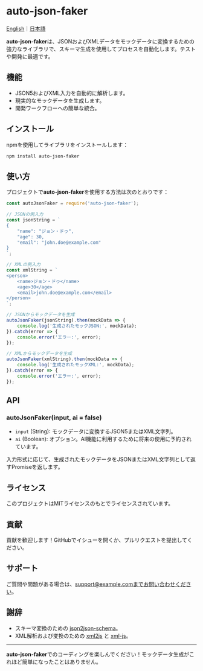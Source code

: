 # auto-json-faker

[English](https://github.com/EchoAPI-Team/auto-json-faker/blob/main/README.md)｜[日本語](https://github.com/EchoAPI-Team/auto-json-faker/blob/main/README_ja.md)

**auto-json-faker**は、JSONおよびXMLデータをモックデータに変換するための強力なライブラリで、スキーマ生成を使用してプロセスを自動化します。テストや開発に最適です。

## 機能

- JSON5およびXML入力を自動的に解析します。
- 現実的なモックデータを生成します。
- 開発ワークフローへの簡単な統合。

## インストール

npmを使用してライブラリをインストールします：

```bash
npm install auto-json-faker
```

## 使い方

プロジェクトで**auto-json-faker**を使用する方法は次のとおりです：

```javascript
const autoJsonFaker = require('auto-json-faker');

// JSONの例入力
const jsonString = `
{
    "name": "ジョン・ドゥ",
    "age": 30,
    "email": "john.doe@example.com"
}
`;

// XMLの例入力
const xmlString = `
<person>
    <name>ジョン・ドゥ</name>
    <age>30</age>
    <email>john.doe@example.com</email>
</person>
`;

// JSONからモックデータを生成
autoJsonFaker(jsonString).then(mockData => {
    console.log('生成されたモックJSON:', mockData);
}).catch(error => {
    console.error('エラー:', error);
});

// XMLからモックデータを生成
autoJsonFaker(xmlString).then(mockData => {
    console.log('生成されたモックXML:', mockData);
}).catch(error => {
    console.error('エラー:', error);
});
```

## API

### autoJsonFaker(input, ai = false)

- `input` (String): モックデータに変換するJSON5またはXML文字列。
- `ai` (Boolean): オプション。AI機能に利用するために将来の使用に予約されています。

入力形式に応じて、生成されたモックデータをJSONまたはXML文字列として返すPromiseを返します。

## ライセンス

このプロジェクトはMITライセンスのもとでライセンスされています。

## 貢献

貢献を歓迎します！GitHubでイシューを開くか、プルリクエストを提出してください。

## サポート

ご質問や問題がある場合は、support@example.comまでお問い合わせください。

## 謝辞

- スキーマ変換のための [json2json-schema](https://www.npmjs.com/package/json2json-schema)。
- XML解析および変換のための [xml2js](https://www.npmjs.com/package/xml2js) と [xml-js](https://www.npmjs.com/package/xml-js)。

---

**auto-json-faker**でのコーディングを楽しんでください！モックデータ生成がこれほど簡単になったことはありません。
